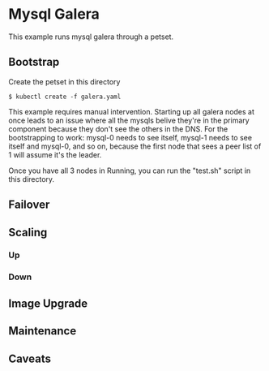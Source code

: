 # Mysql Galera

This example runs mysql galera through a petset.

## Bootstrap

Create the petset in this directory
```
$ kubectl create -f galera.yaml
```

This example requires manual intervention. Starting up all galera nodes at once
leads to an issue where all the mysqls belive they're in the primary component
because they don't see the others in the DNS. For the bootstrapping to work:
mysql-0 needs to see itself, mysql-1 needs to see itself and mysql-0, and so on,
because the first node that sees a peer list of 1 will assume it's the leader.

Once you have all 3 nodes in Running, you can run the "test.sh" script in this directory.

## Failover
## Scaling
### Up
### Down
## Image Upgrade
## Maintenance
## Caveats
